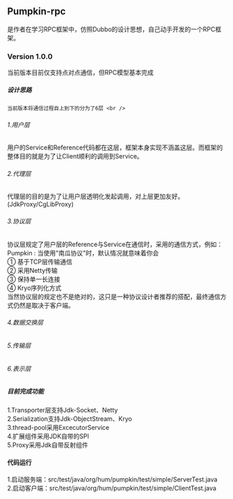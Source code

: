 ## Pumpkin-rpc
是作者在学习RPC框架中，仿照Dubbo的设计思想，自己动手开发的一个RPC框架。

### Version 1.0.0
  当前版本目前仅支持点对点通信，但RPC模型基本完成
##### 设计思路
    当前版本将通信过程自上到下的分为了6层 <br />
###### 1.用户层
  用户的Service和Reference代码都在这层，框架本身实现不涵盖这层。而框架的整体目的就是为了让Client顺利的调用到Service。
###### 2.代理层
  代理层的目的是为了让用户层透明化发起调用，对上层更加友好。(JdkProxy/CgLibProxy)
###### 3.协议层
  协议层规定了用户层的Reference与Service在通信时，采用的通信方式，例如：<br />
  Pumpkin : 当使用"南瓜协议"时，默认情况就意味着你会 <br />
    ① 基于TCP层传输通信 <br />
    ② 采用Netty传输 <br />
    ③ 保持单一长连接 <br />
    ④ Kryo序列化方式 <br />
  当然协议层的规定也不是绝对的，这只是一种协议设计者推荐的搭配，最终通信方式仍然是取决于客户端。
###### 4.数据交换层
   
###### 5.传输层

###### 6.表示层

##### 目前完成功能
  1.Transporter层支持Jdk-Socket、Netty <br />
  2.Serialization支持Jdk-ObjectStream、Kryo <br />
  3.thread-pool采用ExcecutorService <br />
  4.扩展组件采用JDK自带的SPI <br />
  5.Proxy采用Jdk自带反射组件 <br />

#### 代码运行
   1.启动服务端：src/test/java/org/hum/pumpkin/test/simple/ServerTest.java <br />
   2.启动客户端：src/test/java/org/hum/pumpkin/test/simple/ClientTest.java
